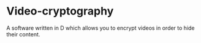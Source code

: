 # Video-cryptography
A software written in D which allows you to encrypt videos in order to hide their content.
